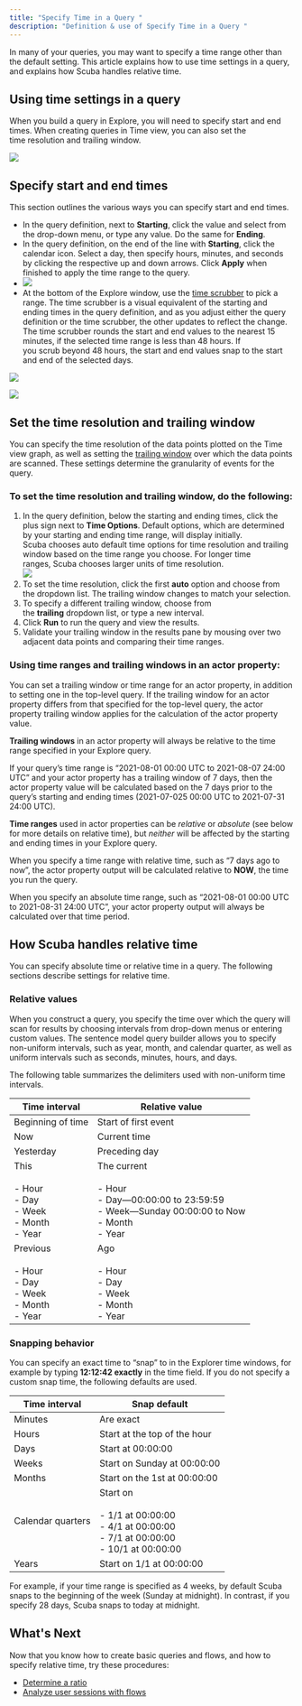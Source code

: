 ```yaml
---
title: "Specify Time in a Query "
description: "Definition & use of Specify Time in a Query "
---
```

In many of your queries, you may want to specify a time range other than the default setting. This article explains how to use time settings in a query, and explains how Scuba handles relative time.

## Using time settings in a query

When you build a query in Explore, you will need to specify start and end times. When creating queries in Time view, you can also set the time resolution and trailing window.

![](./attachments/v5Time.png)

## Specify start and end times

This section outlines the various ways you can specify start and end times.

- In the query definition, next to **Starting**, click the value and select from the drop-down menu, or type any value. Do the same for **Ending**.
- In the query definition, on the end of the line with **Starting**, click the calendar icon. Select a day, then specify hours, minutes, and seconds by clicking the respective up and down arrows. Click **Apply** when finished to apply the time range to the query.  
- ![](./attachments/v5SelectDate03.gif)
- At the bottom of the Explore window, use the [time scrubber](https://scuba.atlassian.net/wiki/spaces/LEXICON/pages/1302233848/Time+scrubber) to pick a range. The time scrubber is a visual equivalent of the starting and ending times in the query definition, and as you adjust either the query definition or the time scrubber, the other updates to reflect the change. The time scrubber rounds the start and end values to the nearest 15 minutes, if the selected time range is less than 48 hours. If you scrub beyond 48 hours, the start and end values snap to the start and end of the selected days.

![](./attachments/v5TimeScrubber02.png)

![](./attachments/v5TimeScrubber.png)

## Set the time resolution and trailing window

You can specify the time resolution of the data points plotted on the Time view graph, as well as setting the [trailing window](https://scuba.atlassian.net/wiki/spaces/LEXICON/pages/1302332083/Trailing+window) over which the data points are scanned. These settings determine the granularity of events for the query.

### To set the time resolution and trailing window, do the following:

1. In the query definition, below the starting and ending times, click the plus sign next to **Time Options**. Default options, which are determined by your starting and ending time range, will display initially. Scuba chooses auto default time options for time resolution and trailing window based on the time range you choose. For longer time ranges, Scuba chooses larger units of time resolution.  
![](./attachments/TimeOptions.gif)
2. To set the time resolution, click the first **auto** option and choose from the dropdown list. The trailing window changes to match your selection.
3. To specify a different trailing window, choose from the **trailing** dropdown list, or type a new interval.
4. Click **Run** to run the query and view the results.
5. Validate your trailing window in the results pane by mousing over two adjacent data points and comparing their time ranges.

### Using time ranges and trailing windows in an actor property:

You can set a trailing window or time range for an actor property, in addition to setting one in the top-level query. If the trailing window for an actor property differs from that specified for the top-level query, the actor property trailing window applies for the calculation of the actor property value.

**Trailing windows** in an actor property will always be relative to the time range specified in your Explore query.

If your query’s time range is “2021-08-01 00:00 UTC to 2021-08-07 24:00 UTC” and your actor property has a trailing window of 7 days, then the actor property value will be calculated based on the 7 days prior to the query’s starting and ending times (2021-07-025 00:00 UTC to 2021-07-31 24:00 UTC).

**Time ranges** used in actor properties can be *relative* or *absolute* (see below for more details on relative time), but *neither* will be affected by the starting and ending times in your Explore query.

When you specify a time range with relative time, such as “7 days ago to now”, the actor property output will be calculated relative to **NOW**, the time you run the query.

When you specify an absolute time range, such as “2021-08-01 00:00 UTC to 2021-08-31 24:00 UTC”, your actor property output will always be calculated over that time period.

## How Scuba handles relative time

You can specify absolute time or relative time in a query. The following sections describe settings for relative time.

### Relative values

When you construct a query, you specify the time over which the query will scan for results by choosing intervals from drop-down menus or entering custom values. The sentence model query builder allows you to specify non-uniform intervals, such as year, month, and calendar quarter, as well as uniform intervals such as seconds, minutes, hours, and days.

The following table summarizes the delimiters used with non-uniform time intervals.

| Time interval | Relative value |
| --- | --- |
| Beginning of time | Start of first event |
| Now | Current time |
| Yesterday | Preceding day |
| This<br><br>- Hour<br>- Day<br>- Week<br>- Month<br>- Year | The current<br><br>- Hour<br>- Day—00:00:00 to 23:59:59<br>- Week—Sunday 00:00:00 to Now<br>- Month <br>- Year |
| Previous<br><br>- Hour<br>- Day<br>- Week<br>- Month<br>- Year | Ago<br><br>- Hour<br>- Day<br>- Week<br>- Month<br>- Year |

### Snapping behavior

You can specify an exact time to “snap” to in the Explorer time windows, for example by typing **12:12:42 exactly** in the time field. If you do not specify a custom snap time, the following defaults are used.

| Time interval | Snap default |
| --- | --- |
| Minutes | Are exact |
| Hours | Start at the top of the hour |
| Days | Start at 00:00:00 |
| Weeks | Start on Sunday at 00:00:00 |
| Months | Start on the 1st at 00:00:00 |
| Calendar quarters | Start on<br><br>- 1/1 at 00:00:00<br>- 4/1 at 00:00:00<br>- 7/1 at 00:00:00<br>- 10/1 at 00:00:00 |
| Years | Start on 1/1 at 00:00:00 |

For example, if your time range is specified as 4 weeks, by default Scuba snaps to the beginning of the week (Sunday at midnight). In contrast, if you specify 28 days, Scuba snaps to today at midnight.

## What's Next

Now that you know how to create basic queries and flows, and how to specify relative time, try these procedures:

- [Determine a ratio](../../../scuba-guides/scuba-tutorials/work-with-queries/determine-a-ratio)
- [Analyze user sessions with flows](../../scuba-user-guides/analyze-user-paths-with-flows/example-analyze-user-sessions-with-flows)